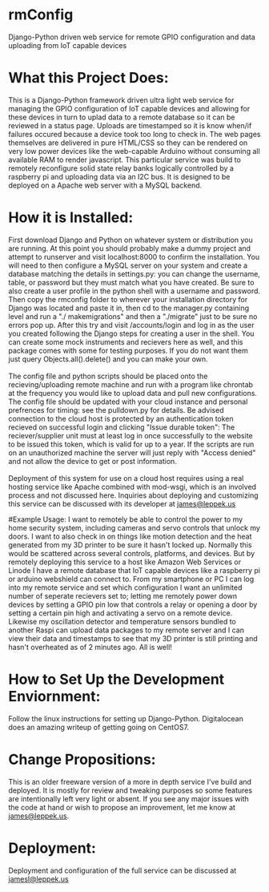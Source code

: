# rmConfig
Django-Python driven web service for remote GPIO configuration and data uploading from IoT capable devices 

# What this Project Does:
This is a Django-Python framework driven ultra light web service for managing the GPIO configuration of IoT capable devices and allowing for these devices in turn to uplad data to a remote database so it can be reviewed in a status page. Uploads are timestamped so it is know when/if failures occured because a device took too long to check in. The web pages themselves are delivered in pure HTML/CSS so they can be rendered on very low power devices like the web-capable Arduino without consuming all available RAM to render javascript. This particular service was build to remotely reconfigure solid state relay banks logically controlled by a raspberry pi and uploading data via an I2C bus. It is designed to be deployed on a Apache web server with a MySQL backend. 

# How it is Installed:
First download Django and Python on whatever system or distribution you are running. At this point you should probably make a dummy project and attempt to runserver and visit localhost:8000 to confirm the installation. You will need to then configure a MySQL server on your system and create a database matching the details in settings.py: you can change the username, table, or password but they must match what you have created. Be sure to also create a user profile in the python shell with a username and password. Then copy the rmconfig folder to wherever your installation directory for Django was located and paste it in, then cd to the manager.py containing level and run a "./ makemigrations" and then a "./migrate" just to be sure no errors pop up. After this try and visit /accounts/login and log in as the user you created following the Django steps for creating a user in the shell. You can create some mock instruments and recievers here as well, and this package comes with some for testing purposes. If you do not want them just query Objects.all().delete() and you can make your own. <br><br> The config file and python scripts should be placed onto the recieving/uploading remote machine and run with a program like chrontab at the frequency you would like to upload data and pull new configurations. The config file should be updated with your cloud instance and personal prefrences for timing: see the pulldown.py for details. Be advised connection to the cloud host is protected by an authentication token recieved on successful login and clicking "Issue durable token": The reciever/supplier unit must at least log in once successfully to the website to be issued this token, which is valid for up to a year. If the scripts are run on an unauthorized machine the server will just reply with "Access denied" and not allow the device to get or post information. <br><br> Deployment of this system for use on a cloud host requires using a real hosting service like Apache combined with mod-wsgi, which is an involved process and not discussed here. Inquiries about deploying and customizing this service can be discussed with its developer at james@leppek.us


#Example Usage:
I want to remotely be able to control the power to my home security system, including cameras and servo controls that unlock my doors. I want to also check in on things like motion detection and the heat generated from my 3D printer to be sure it hasn't locked up. Normally this would be scattered across several controls, platforms, and devices. But by remotely deploying this service to a host like Amazon Web Services or Linode I have a remote database that IoT capable devices like a raspberry pi or arduino webshield can connect to. From my smartphone or PC I can log into my remote service and set which configuration I want an unlimited number of seperate recievers set to; letting me remotely power down devices by setting a GPIO pin low that controls a relay or opening a door by setting a certain pin high and activating a servo on a remote device. Likewise my oscillation detector and temperature sensors bundled to another Raspi can upload data packages to my remote server and I can view their data and timestamps to see that my 3D printer is still printing and hasn't overheated as of 2 minutes ago. All is well!

# How to Set Up the Development Enviornment:
Follow the linux instructions for setting up Django-Python. Digitalocean does an amazing writeup of getting going on CentOS7. 

# Change Propositions:
 This is an older freeware version of a more in depth service I've build and deployed. It is mostly for review and tweaking purposes so some features are intentionally left very light or absent. If you see any major issues with the code at hand or wish to propose an improvement, let me know at james@leppek.us. 
 
# Deployment:
 Deployment and configuration of the full service can be discussed at jamesl@leppek.us 
